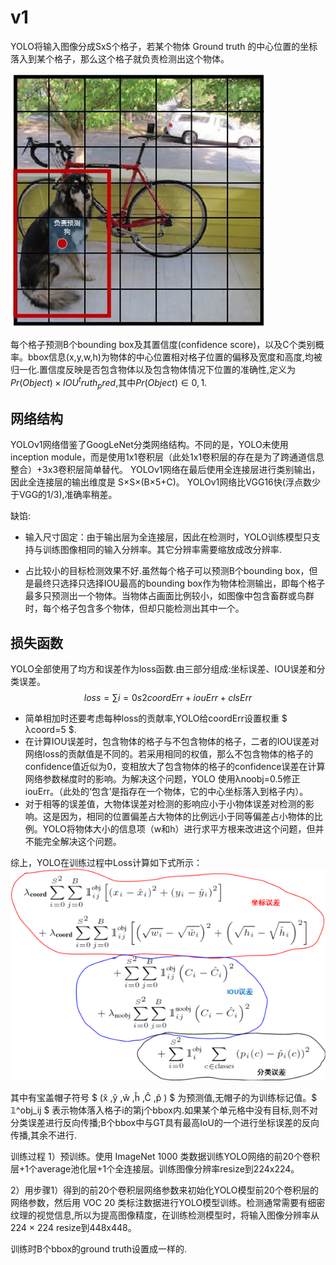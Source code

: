 # v1
YOLO将输入图像分成SxS个格子，若某个物体 Ground truth 的中心位置的坐标落入到某个格子，那么这个格子就负责检测出这个物体。

![](yolo-grid-predict.png)

每个格子预测B个bounding box及其置信度(confidence score)，以及C个类别概率。bbox信息(x,y,w,h)为物体的中心位置相对格子位置的偏移及宽度和高度,均被归一化.置信度反映是否包含物体以及包含物体情况下位置的准确性,定义为$Pr(Object)×IOU^truth_pred$,其中$Pr(Object)∈{0,1}$.


## 网络结构
YOLOv1网络借鉴了GoogLeNet分类网络结构。不同的是，YOLO未使用inception module，而是使用1x1卷积层（此处1x1卷积层的存在是为了跨通道信息整合）+3x3卷积层简单替代。
YOLOv1网络在最后使用全连接层进行类别输出，因此全连接层的输出维度是 S×S×(B×5+C)。
YOLOv1网络比VGG16快(浮点数少于VGG的1/3),准确率稍差。

缺馅:

* 输入尺寸固定：由于输出层为全连接层，因此在检测时，YOLO训练模型只支持与训练图像相同的输入分辨率。其它分辨率需要缩放成改分辨率.

* 占比较小的目标检测效果不好.虽然每个格子可以预测B个bounding box，但是最终只选择只选择IOU最高的bounding box作为物体检测输出，即每个格子最多只预测出一个物体。当物体占画面比例较小，如图像中包含畜群或鸟群时，每个格子包含多个物体，但却只能检测出其中一个。


## 损失函数
YOLO全部使用了均方和误差作为loss函数.由三部分组成:坐标误差、IOU误差和分类误差。
$$
loss=∑i=0s2coordErr+iouErr+clsErr
$$

* 简单相加时还要考虑每种loss的贡献率,YOLO给coordErr设置权重 $ λcoord=5 $.
* 在计算IOU误差时，包含物体的格子与不包含物体的格子，二者的IOU误差对网络loss的贡献值是不同的。若采用相同的权值，那么不包含物体的格子的confidence值近似为0，变相放大了包含物体的格子的confidence误差在计算网络参数梯度时的影响。为解决这个问题，YOLO 使用λnoobj=0.5修正iouErr。（此处的‘包含’是指存在一个物体，它的中心坐标落入到格子内）。
* 对于相等的误差值，大物体误差对检测的影响应小于小物体误差对检测的影响。这是因为，相同的位置偏差占大物体的比例远小于同等偏差占小物体的比例。YOLO将物体大小的信息项（w和h）进行求平方根来改进这个问题，但并不能完全解决这个问题。

综上，YOLO在训练过程中Loss计算如下式所示：
![yolo-loss](yolo1_loss.png)


其中有宝盖帽子符号 $ (x̂ ,ŷ ,ŵ ,ĥ ,Ĉ ,p̂ ) $ 为预测值,无帽子的为训练标记值。$ 𝟙^obj_ij $ 表示物体落入格子i的第j个bbox内.如果某个单元格中没有目标,则不对分类误差进行反向传播;B个bbox中与GT具有最高IoU的一个进行坐标误差的反向传播,其余不进行.

训练过程
1）预训练。使用 ImageNet 1000 类数据训练YOLO网络的前20个卷积层+1个average池化层+1个全连接层。训练图像分辨率resize到224x224。

2）用步骤1）得到的前20个卷积层网络参数来初始化YOLO模型前20个卷积层的网络参数，然后用 VOC 20 类标注数据进行YOLO模型训练。检测通常需要有细密纹理的视觉信息,所以为提高图像精度，在训练检测模型时，将输入图像分辨率从224 × 224 resize到448x448。

训练时B个bbox的ground truth设置成一样的.
